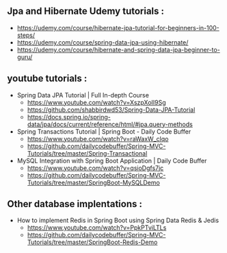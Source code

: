 ## Jpa and Hibernate Udemy tutorials :
- https://udemy.com/course/hibernate-jpa-tutorial-for-beginners-in-100-steps/
- https://udemy.com/course/spring-data-jpa-using-hibernate/
- https://udemy.com/course/hibernate-and-spring-data-jpa-beginner-to-guru/


## youtube tutorials :
- Spring Data JPA Tutorial | Full In-depth Course
    - https://www.youtube.com/watch?v=XszpXoII9Sg
    - https://github.com/shabbirdwd53/Spring-Data-JPA-Tutorial
    - https://docs.spring.io/spring-data/jpa/docs/current/reference/html/#jpa.query-methods
- Spring Transactions Tutorial | Spring Boot - Daily Code Buffer
    - https://www.youtube.com/watch?v=raWaxW_clqo
    - https://github.com/dailycodebuffer/Spring-MVC-Tutorials/tree/master/Spring-Transactional
- MySQL Integration with Spring Boot Application | Daily Code Buffer
    - https://www.youtube.com/watch?v=qsioDgfs7jc
    - https://github.com/dailycodebuffer/Spring-MVC-Tutorials/tree/master/SpringBoot-MySQLDemo




## Other database implentations :
- How to implement Redis in Spring Boot using Spring Data Redis & Jedis
    - https://www.youtube.com/watch?v=PpkPTviLTLs
    - https://github.com/dailycodebuffer/Spring-MVC-Tutorials/tree/master/SpringBoot-Redis-Demo